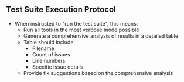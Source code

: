 ## Test Suite Execution Protocol

- When instructed to "run the test suite", this means:
  * Run all tools in the most verbose mode possible
  * Generate a comprehensive analysis of results in a detailed table
  * Table should include:
    - Filename
    - Count of issues
    - Line numbers
    - Specific issue details
  * Provide fix suggestions based on the comprehensive analysis